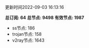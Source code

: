 更新时间2022-09-03 16:13:16

**总订阅: 64**
**总节点: 9498**
**有效节点: 1987**
- ss节点: 186
- trojan节点: 158
- v2ray节点: 1643
